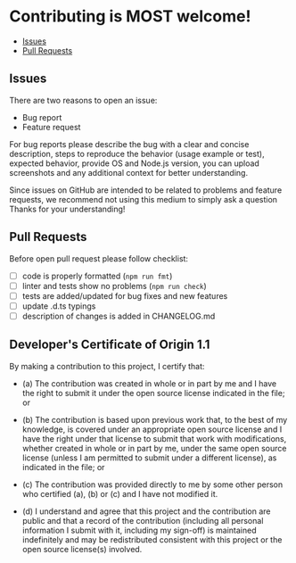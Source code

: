 # Contributing is MOST welcome!

- [Issues](#issues)
- [Pull Requests](#pull-requests)

## Issues

There are two reasons to open an issue:

- Bug report
- Feature request

For bug reports please describe the bug with a clear and concise description,
steps to reproduce the behavior (usage example or test), expected behavior,
provide OS and Node.js version, you can upload screenshots and any additional
context for better understanding.

Since issues on GitHub are intended to be related to problems and feature requests,
we recommend not using this medium to simply ask a question Thanks for your
understanding!

## Pull Requests

Before open pull request please follow checklist:

- [ ] code is properly formatted (`npm run fmt`)
- [ ] linter and tests show no problems (`npm run check`)
- [ ] tests are added/updated for bug fixes and new features
- [ ] update .d.ts typings
- [ ] description of changes is added in CHANGELOG.md

## Developer's Certificate of Origin 1.1

By making a contribution to this project, I certify that:

- (a) The contribution was created in whole or in part by me and I have the
  right to submit it under the open source license indicated in the file; or

- (b) The contribution is based upon previous work that, to the best of my
  knowledge, is covered under an appropriate open source license and I have the
  right under that license to submit that work with modifications, whether
  created in whole or in part by me, under the same open source license (unless
  I am permitted to submit under a different license), as indicated in the file;
  or

- (c) The contribution was provided directly to me by some other person who
  certified (a), (b) or (c) and I have not modified it.

- (d) I understand and agree that this project and the contribution are public
  and that a record of the contribution (including all personal information I
  submit with it, including my sign-off) is maintained indefinitely and may be
  redistributed consistent with this project or the open source license(s)
  involved.
